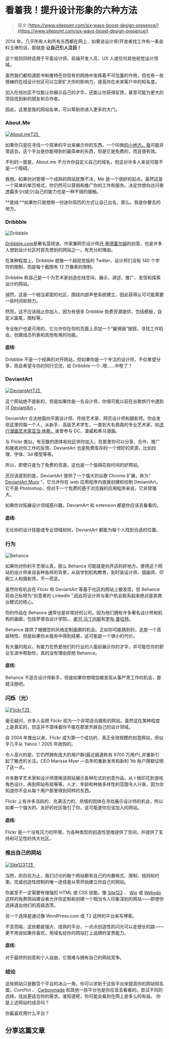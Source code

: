 # 看着我！提升设计形象的六种方法

> 原文:[https://www.sitepoint.com/six-ways-boost-design-presence/](https://www.sitepoint.com/six-ways-boost-design-presence/)

2014 年，几乎所有人和所有东西都在网上，如果说设计师/开发者找工作有一条金科玉律的话，那就是:**让自己引人注目！**

这个规则同样适用于平面设计师、前端开发人员、UX 人或任何其他视觉设计领域。

虽然我们都知道脸书和推特在你现有的网络中发挥着不可估量的作用，但也有一些很棒的在线设计社区可以立即扩大你的影响力，提高你在未来客户中的知名度。

加入在线社区不仅能让你展示自己的才华，还能让你获得反馈，甚至可能为更大的项目找到新的朋友和合作者。

因此，这里是我的网站名单，可以帮助你进入更多的大门。

### About.Me

[![About.me](../Images/27b7f0edf8f6a97ed3e9c434b99b251d.png)T2】](https://about.me/)

如果你只是在寻找一个简单的平台来展示你的东西，一个叫做[的小地方。我](https://about.me/)可能非常适合。这个平台是你能得到的最简单的东西，但是它是免费的，而且很有效。

不利的一面是，About.me 不允许你自定义自己的域名，但这对许多人来说可能不是一个障碍。

我想。如果你对管理一个成熟的网站犹豫不决，Me 是一个很好的起点。虽然这是一个简单的单页格式，你仍然可以营销和推广你的工作和服务。决定你想向访问者透露多少(或少)自己的能力也是一种不错的接触。

**底线:**如果你只是想用一份迷你简历的方式让自己出名，那么。我是你要去的地方。

### Dribbble

![Dribbble](../Images/a9a0fe29de785aeb3df4e7c78319051d.png)

[Dribbble.com](http://dribbble.com/)是著名篮球迷、作家兼网页设计师[丹·塞德霍尔姆](http://simplebits.com/about/)的创意，也是许多人想到设计社区时首先想到的网站之一。有充分的理由。

在某种程度上，Dribbble 就像一个超视觉版的 Twitter，设计师们没有 140 个字符的限制，而是每个截图有 12 万像素的限制。

Dribbble 称自己是一个为艺术家创造在线空间，展示、讲述、推广、发现和探索设计的网站。

诚然，这是一个相当紧密的社区，围绕内部声誉系统建立，因此获得认可可能需要一些时间和努力。

然而，这不应该阻止你加入，因为有很多 Dribbble 免费资源提供，包括模板，自定义画笔，图标等。

专业账户也是可用的，它允许你在你的页面上添加一个“雇佣我”按钮，寻找工作机会，创建成员列表和其他有用的功能。

#### 底线:

Dribbble 不是一个经典的对开网站，但如果你是一个专注的设计师，不仅希望分享，而且希望与你的同行交流，给 Dribbble 一个..嗯……中枪了？

### DeviantArt

[![DeviantArt](../Images/9d60d287be268e333b070df57ab40970.png)T2】](http://www.deviantart.com/)

这个网站绝不是新的，但是如果你是一名设计师，你很可能以前在谷歌旅行中遇到过 [DeviantArt](http://www.deviantart.com/) 。

DeviantArt 合法地面向平面设计师、传统艺术家、网页设计师和摄影师。你会发现这里的每一个人，从新手，高级艺术学生，一直到大名鼎鼎的专业艺术家，如[流行漫画艺术家亚当·休斯，](http://www.deviantart.com/?q=Adam+Hughes)谁曾参与 DC，漫威和黑马漫画。

与 Flickr 类似，有无数的团体和社区供你加入，在那里你可以分享、合作、推广和接收对你工作的反馈。DeviantArt 也是免费库存的一个很好的资源，比如纹理、字体、3d 模型等等。

所以，即使只是为了免费的资源，这也是一个值得花些时间的好网站。

还应该提到的是，DeviantArt 提供了一个强大的谷歌 Chrome 扩展，称为“ [DeviantArt Muro](https://chrome.google.com/webstore/detail/deviantart-muro/namljbfbglehfnlonjmebceimaalofei?hl=en) ”，它允许你在 web 应用程序内直接创建和绘制 DeviantArt。它不是 Photoshop，但对于一个免费的基于浏览器的应用程序来说，它非常强大。

如果你对拓展设计领域感兴趣，DeviantArt 和 extension 都是你应该去看看的。

#### 底线:

无论你的设计技能或专业领域如何，DeviantArt 都能为每个人找到合适的位置。

### 行为

![Behance](../Images/ca44f98fb98a2439e00147f8e5e0abde.png)

如果你对你的手艺很认真，那么 Behance 可能就是你开店的好地方。使用这个网站的设计师来自各种各样的背景，从自学到机构教育，到时装设计师、插画师、印刷工人和摄影师，不一而足。

虽然你有机会在 Flickr 和 DeviantArt 等基于社区的网站上被发现，但 Behance 将自己标榜为“创意者的 LinkedIn ”,因此将设计师与客户机会联系起来绝对是其商业模式的核心。

你的作品在 Behance 通常也是非常好的公司，因为他们拥有许多著名设计师和机构的画廊，包括罗德岛设计学院。、[妮可·马丁内斯](http://www.behance.net/iconico)和[罗布·普拉特](http://www.behance.net/RobPratt)。

Behance 提供了根据您的风格定制画廊的机会。正如你可能猜到的，这是一个高级特性，但是如果你从服务中得到结果，这可能是一个很小的代价。

有大量的观众，有能力在热爱他们的行业的人面前展示你的才华，并可能在你的职业生涯中帮助你，真的没有理由拒绝 Behance。

#### 底线:

Behance 不适合设计师新手，但是如果你想增加被发现从事严肃工作的机会，那就注册吧。

### 闪烁（光）

[![Flickr](../Images/dd002b9355ab23871f0e03370eb662ce.png)T2】](http://www.flickr.com/)

毫无疑问，许多人会把 Flickr 视为一个非常适合摄影的网站，虽然这在某种程度上是真实的，但这并不意味着你不能在那里开辟自己的设计领域。

自 2004 年推出以来，Flickr 成为第一个成功的、真正全球规模的创意网站，但似乎几乎从 Yahoo！2005 年收购的。

令人高兴的是，它仍然拥有庞大的用户群(最近报道称有 8700 万用户),并重新引起了雅虎的关注。CEO Marissa Myer —去年的重新发布和新的 1tb 账户限额证明了这一点。

许多数字艺术家和设计师使用该网站展示各种形式的创意作品，从 t 恤印花到游戏角色设计，再到网站布局等等。人才、年龄和种族多样性的范围令人兴奋，因为你知道你不会从每个用户那里得到同样的东西。

Flickr 上有许多活跃的、充满活力的、热情的团体在寻找展示设计师的机会，所以如果一个强大的、友好的社区吸引了你，这可能是你应该加入的网站。

#### 底线:

Flickr 是一个没有压力的环境，为各种类型的创造性思维提供了空间，并提供了支持和可见性的伟大社区。

### 推出自己的网站

[![Site123](../Images/011f708720a0bfd18c283ba55ef27d5d.png)T2】](https://www.site123.com/)

当然，到目前为止，我们讨论的每个网站都有自己的内置格式、限制、规则和约束。完成创造性控制的唯一途径是从零开始建立你自己的网站。

你甚至不一定需要有很强的 HTML 或 CSS 技能。像 [Site123](https://www.site123.com/) 、 [Wix](http://www.wix.com/) 或 [Webydo](http://www.webydo.com/) 这样的免费网站建设者允许你定制和创建一个相当令人印象深刻的网站——即使你选择退出他们的高级选项。

另一个选择是通过像 WordPress.com 或 T2 这样的平台来写博客。

不言而喻，这些都是强大、成熟的平台，一点点创造性的闪光可以走很长的路——更不用说如果你喜欢，用域名给你的网站打上品牌的宝贵能力。

#### 底线:

对于最终的创意和个人自由，它很难与拥有自己的网站竞争。

### 结论

这些网站只是数百个平台的冰山一角，你可以求助于这些平台来提高你的网站知名度。Coroflot 、 [Carbonmade](http://carbonmade.com/) 和其他一些平台也是你应该去看看的。尝试不同的选择，找出更适合你的需求。谁知道呢，你可能会看到在网上是多么的有益。
你是上述网站的成员吗？

你最喜欢用什么平台？

## 分享这篇文章